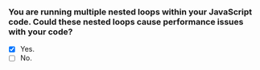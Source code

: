 ### You are running multiple nested loops within your JavaScript code. Could these nested loops cause performance issues with your code?

- [x] Yes.
- [ ] No.
